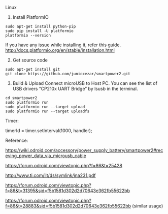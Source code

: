 Linux

1. Install PlatformIO
```
sudo apt-get install python-pip
sudo pip install -U platformio
platformio --version
```
If you have any issue while installing it, refer this guide.
http://docs.platformio.org/en/stable/installation.html

2. Get source code
```
sudo apt-get install git
git clone https://github.com/juniocezar/smartpower2.git
```


3. Build & Upload
Connect microUSB to Host PC.
You can see the list of USB drivers “CP210x UART Bridge” by lsusb in the terminal.

```
cd smartpower2
sudo platformio run
sudo platformio run --target upload
sudo platformio run --target uploadfs
```


Timer:


 timerId = timer.setInterval(1000, handler);



Reference:

https://wiki.odroid.com/accessory/power_supply_battery/smartpower2#receving_power_data_via_microusb_cable

https://forum.odroid.com/viewtopic.php?f=86&t=25428

http://www.ti.com/lit/ds/symlink/ina231.pdf

https://forum.odroid.com/viewtopic.php?f=86&t=31395&sid=f5b1581d302d2d70643e362fb55622bb

https://forum.odroid.com/viewtopic.php?f=86&t=28883&sid=f5b1581d302d2d70643e362fb55622bb (similar usage)
